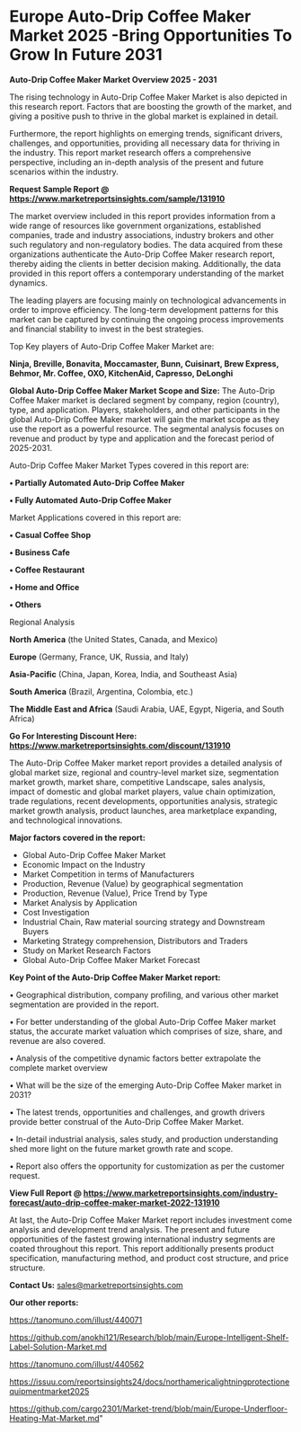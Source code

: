  # Europe Auto-Drip Coffee Maker Market 2025 -Bring Opportunities To Grow In Future 2031

<Strong> Auto-Drip Coffee Maker Market Overview 2025 - 2031</strong>

The rising technology in Auto-Drip Coffee Maker Market is also depicted in this research report. Factors that are boosting the growth of the market, and giving a positive push to thrive in the global market is explained in detail.

Furthermore, the report highlights on emerging trends, significant drivers, challenges, and opportunities, providing all necessary data for thriving in the industry. This report market research offers a comprehensive perspective, including an in-depth analysis of the present and future scenarios within the industry.

<strong>Request Sample Report @ <a href=https://www.marketreportsinsights.com/sample/131910>https://www.marketreportsinsights.com/sample/131910</a></strong>

The market overview included in this report provides information from a wide range of resources like government organizations, established companies, trade and industry associations, industry brokers and other such regulatory and non-regulatory bodies. The data acquired from these organizations authenticate the Auto-Drip Coffee Maker research report, thereby aiding the clients in better decision making. Additionally, the data provided in this report offers a contemporary understanding of the market dynamics.

The leading players are focusing mainly on technological advancements in order to improve efficiency. The long-term development patterns for this market can be captured by continuing the ongoing process improvements and financial stability to invest in the best strategies.

Top Key players of Auto-Drip Coffee Maker Market are:

<strong>Ninja, Breville, Bonavita, Moccamaster, Bunn, Cuisinart, Brew Express, Behmor, Mr. Coffee, OXO, KitchenAid, Capresso, DeLonghi</strong>

<strong><b>Global Auto-Drip Coffee Maker Market Scope and Size:</b></strong>
The Auto-Drip Coffee Maker market is declared segment by company, region (country), type, and application. Players, stakeholders, and other participants in the global Auto-Drip Coffee Maker market will gain the market scope as they use the report as a powerful resource. The segmental analysis focuses on revenue and product by type and application and the forecast period of 2025-2031.

Auto-Drip Coffee Maker Market Types covered in this report are:

<strong>• Partially Automated Auto-Drip Coffee Maker

• Fully Automated Auto-Drip Coffee Maker</strong>

Market Applications covered in this report are:

<strong>• Casual Coffee Shop

• Business Cafe

• Coffee Restaurant

• Home and Office

• Others</strong> 

Regional Analysis

<strong>North America</strong> (the United States, Canada, and Mexico)

<strong>Europe</strong> (Germany, France, UK, Russia, and Italy)

<strong>Asia-Pacific</strong> (China, Japan, Korea, India, and Southeast Asia)

<strong>South America</strong> (Brazil, Argentina, Colombia, etc.)

<strong>The Middle East and Africa</strong> (Saudi Arabia, UAE, Egypt, Nigeria, and South Africa)

<strong>Go For Interesting Discount Here: <a href=https://www.marketreportsinsights.com/discount/131910>https://www.marketreportsinsights.com/discount/131910</a></strong>

The Auto-Drip Coffee Maker market report provides a detailed analysis of global market size, regional and country-level market size, segmentation market growth, market share, competitive Landscape, sales analysis, impact of domestic and global market players, value chain optimization, trade regulations, recent developments, opportunities analysis, strategic market growth analysis, product launches, area marketplace expanding, and technological innovations.

<strong><b>Major factors covered in the report:</b></strong>
<ul>
  <li>Global Auto-Drip Coffee Maker Market </li>
  <li>Economic Impact on the Industry</li>
  <li>Market Competition in terms of Manufacturers</li>
  <li>Production, Revenue (Value) by geographical segmentation</li>
  <li>Production, Revenue (Value), Price Trend by Type</li>
  <li>Market Analysis by Application</li>
  <li>Cost Investigation</li>
  <li>Industrial Chain, Raw material sourcing strategy and Downstream Buyers</li>
  <li>Marketing Strategy comprehension, Distributors and Traders</li>
  <li>Study on Market Research Factors</li>
  <li>Global Auto-Drip Coffee Maker Market Forecast</li>
</ul>

<strong><b>Key Point of the Auto-Drip Coffee Maker Market report:</b></strong>

• Geographical distribution, company profiling, and various other market segmentation are provided in the report.

• For better understanding of the global Auto-Drip Coffee Maker market status, the accurate market valuation which comprises of size, share, and revenue are also covered.

• Analysis of the competitive dynamic factors better extrapolate the complete market overview

• What will be the size of the emerging Auto-Drip Coffee Maker market in 2031?

• The latest trends, opportunities and challenges, and growth drivers provide better construal of the Auto-Drip Coffee Maker Market.

• In-detail industrial analysis, sales study, and production understanding shed more light on the future market growth rate and scope.

• Report also offers the opportunity for customization as per the customer request.

<strong><b>View Full Report @ <a href=https://www.marketreportsinsights.com/industry-forecast/auto-drip-coffee-maker-market-2022-131910>https://www.marketreportsinsights.com/industry-forecast/auto-drip-coffee-maker-market-2022-131910</a></b></strong>


At last, the Auto-Drip Coffee Maker Market report includes investment come analysis and development trend analysis. The present and future opportunities of the fastest growing international industry segments are coated throughout this report. This report additionally presents product specification, manufacturing method, and product cost structure, and price structure.

<strong>Contact Us:</strong>
sales@marketreportsinsights.com

<strong>Our other reports:</strong>

<a href=https://tanomuno.com/illust/440071>https://tanomuno.com/illust/440071</a>

<a href=https://github.com/anokhi121/Research/blob/main/Europe-Intelligent-Shelf-Label-Solution-Market.md>https://github.com/anokhi121/Research/blob/main/Europe-Intelligent-Shelf-Label-Solution-Market.md</a>

<a href=https://tanomuno.com/illust/440562>https://tanomuno.com/illust/440562</a>

<a href=https://issuu.com/reportsinsights24/docs/northamericalightningprotectionequipmentmarket2025>https://issuu.com/reportsinsights24/docs/northamericalightningprotectionequipmentmarket2025</a>

<a href=https://github.com/cargo2301/Market-trend/blob/main/Europe-Underfloor-Heating-Mat-Market.md>https://github.com/cargo2301/Market-trend/blob/main/Europe-Underfloor-Heating-Mat-Market.md</a>"
